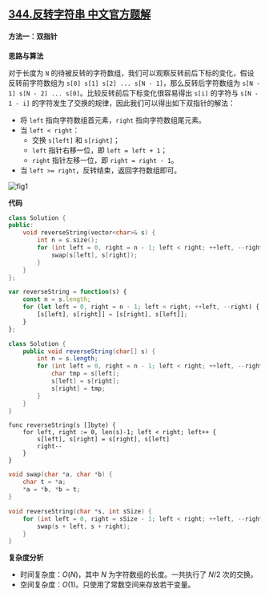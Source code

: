 ## [344.反转字符串 中文官方题解](https://leetcode.cn/problems/reverse-string/solutions/100000/fan-zhuan-zi-fu-chuan-by-leetcode-solution)
####  方法一：双指针

**思路与算法**

对于长度为 `N` 的待被反转的字符数组，我们可以观察反转前后下标的变化，假设反转前字符数组为 `s[0] s[1] s[2] ... s[N - 1]`，那么反转后字符数组为 `s[N - 1] s[N - 2] ... s[0]`。比较反转前后下标变化很容易得出 `s[i]` 的字符与 `s[N - 1 - i]` 的字符发生了交换的规律，因此我们可以得出如下双指针的解法：

- 将 `left` 指向字符数组首元素，`right` 指向字符数组尾元素。
- 当 `left < right`：
	- 交换  `s[left]`  和  `s[right]`；
	- `left` 指针右移一位，即 `left = left + 1`；
	- `right` 指针左移一位，即 `right = right - 1`。
- 当 `left >= right`，反转结束，返回字符数组即可。

![fig1](https://assets.leetcode-cn.com/solution-static/344/344_fig1.png)

**代码**

```C++ [sol1-C++]
class Solution {
public:
    void reverseString(vector<char>& s) {
        int n = s.size();
        for (int left = 0, right = n - 1; left < right; ++left, --right) {
            swap(s[left], s[right]);
        }
    }
};
```

```JavaScript [sol1-JavaScript]
var reverseString = function(s) {
    const n = s.length;
    for (let left = 0, right = n - 1; left < right; ++left, --right) {
        [s[left], s[right]] = [s[right], s[left]];
    }
};
```

```Java [sol1-Java]
class Solution {
    public void reverseString(char[] s) {
        int n = s.length;
        for (int left = 0, right = n - 1; left < right; ++left, --right) {
            char tmp = s[left];
            s[left] = s[right];
            s[right] = tmp;
        }
    }
}
```

```Golang [sol1-Golang]
func reverseString(s []byte) {
    for left, right := 0, len(s)-1; left < right; left++ {
        s[left], s[right] = s[right], s[left]
        right--
    }
}
```

```C [sol1-C]
void swap(char *a, char *b) {
    char t = *a;
    *a = *b, *b = t;
}

void reverseString(char *s, int sSize) {
    for (int left = 0, right = sSize - 1; left < right; ++left, --right) {
        swap(s + left, s + right);
    }
}
```

**复杂度分析**

- 时间复杂度：$O(N)$，其中 $N$ 为字符数组的长度。一共执行了 $N/2$ 次的交换。
- 空间复杂度：$O(1)$。只使用了常数空间来存放若干变量。
